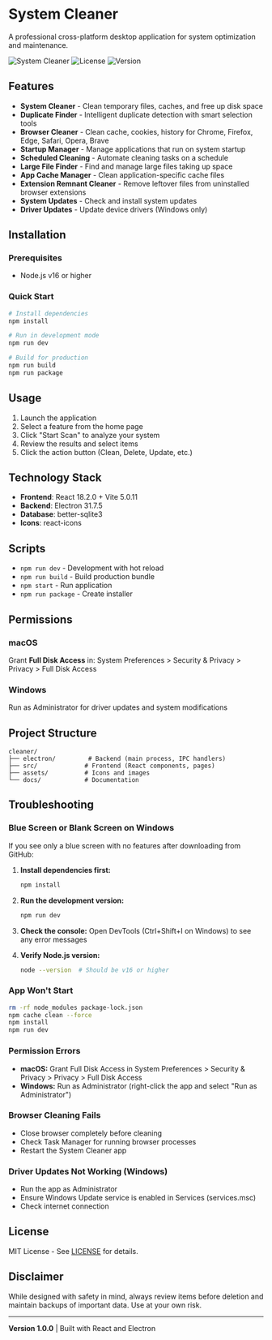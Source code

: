 # System Cleaner

A professional cross-platform desktop application for system optimization and maintenance.

![System Cleaner](https://img.shields.io/badge/platform-macOS%20%7C%20Windows-blue)
![License](https://img.shields.io/badge/license-MIT-green)
![Version](https://img.shields.io/badge/version-1.0.0-blue)

## Features

- **System Cleaner** - Clean temporary files, caches, and free up disk space
- **Duplicate Finder** - Intelligent duplicate detection with smart selection tools
- **Browser Cleaner** - Clean cache, cookies, history for Chrome, Firefox, Edge, Safari, Opera, Brave
- **Startup Manager** - Manage applications that run on system startup
- **Scheduled Cleaning** - Automate cleaning tasks on a schedule
- **Large File Finder** - Find and manage large files taking up space
- **App Cache Manager** - Clean application-specific cache files
- **Extension Remnant Cleaner** - Remove leftover files from uninstalled browser extensions
- **System Updates** - Check and install system updates
- **Driver Updates** - Update device drivers (Windows only)

## Installation

### Prerequisites
- Node.js v16 or higher

### Quick Start

```bash
# Install dependencies
npm install

# Run in development mode
npm run dev

# Build for production
npm run build
npm run package
```

## Usage

1. Launch the application
2. Select a feature from the home page
3. Click "Start Scan" to analyze your system
4. Review the results and select items
5. Click the action button (Clean, Delete, Update, etc.)

## Technology Stack

- **Frontend**: React 18.2.0 + Vite 5.0.11
- **Backend**: Electron 31.7.5
- **Database**: better-sqlite3
- **Icons**: react-icons

## Scripts

- `npm run dev` - Development with hot reload
- `npm run build` - Build production bundle
- `npm start` - Run application
- `npm run package` - Create installer

## Permissions

### macOS
Grant **Full Disk Access** in:
System Preferences > Security & Privacy > Privacy > Full Disk Access

### Windows
Run as Administrator for driver updates and system modifications

## Project Structure

```
cleaner/
├── electron/         # Backend (main process, IPC handlers)
├── src/             # Frontend (React components, pages)
├── assets/          # Icons and images
└── docs/            # Documentation
```

## Troubleshooting

### Blue Screen or Blank Screen on Windows

If you see only a blue screen with no features after downloading from GitHub:

1. **Install dependencies first:**
   ```bash
   npm install
   ```

2. **Run the development version:**
   ```bash
   npm run dev
   ```

3. **Check the console:** Open DevTools (Ctrl+Shift+I on Windows) to see any error messages

4. **Verify Node.js version:**
   ```bash
   node --version  # Should be v16 or higher
   ```

### App Won't Start

```bash
rm -rf node_modules package-lock.json
npm cache clean --force
npm install
npm run dev
```

### Permission Errors

- **macOS:** Grant Full Disk Access in System Preferences > Security & Privacy > Privacy > Full Disk Access
- **Windows:** Run as Administrator (right-click the app and select "Run as Administrator")

### Browser Cleaning Fails

- Close browser completely before cleaning
- Check Task Manager for running browser processes
- Restart the System Cleaner app

### Driver Updates Not Working (Windows)

- Run the app as Administrator
- Ensure Windows Update service is enabled in Services (services.msc)
- Check internet connection

## License

MIT License - See [LICENSE](LICENSE) for details.

## Disclaimer

While designed with safety in mind, always review items before deletion and maintain backups of important data. Use at your own risk.

---

**Version 1.0.0** | Built with React and Electron

